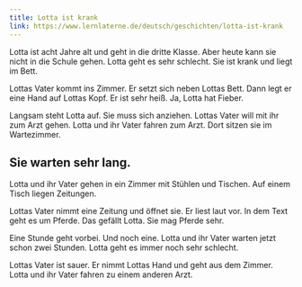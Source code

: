 ```yaml
---
title: Lotta ist krank
link: https://www.lernlaterne.de/deutsch/geschichten/lotta-ist-krank
---
```


Lotta ist acht Jahre alt und geht in die dritte Klasse. Aber heute kann sie nicht in die Schule gehen. Lotta geht es sehr schlecht. Sie ist krank und liegt im Bett.

Lottas Vater kommt ins Zimmer. Er setzt sich neben Lottas Bett. Dann legt er eine Hand auf Lottas Kopf. Er ist sehr heiß. Ja, Lotta hat Fieber.

Langsam steht Lotta auf. Sie muss sich anziehen. Lottas Vater will mit ihr zum Arzt gehen. Lotta und ihr Vater fahren zum Arzt. Dort sitzen sie im Wartezimmer.

## Sie warten sehr lang.

Lotta und ihr Vater gehen in ein Zimmer mit Stühlen und Tischen. Auf einem Tisch liegen Zeitungen.

Lottas Vater nimmt eine Zeitung und öffnet sie. Er liest laut vor. In dem Text geht es um Pferde. Das gefällt Lotta. Sie mag Pferde sehr.

Eine Stunde geht vorbei. Und noch eine. Lotta und ihr Vater warten jetzt schon zwei Stunden. Lotta geht es immer noch sehr schlecht.

Lottas Vater ist sauer. Er nimmt Lottas Hand und geht aus dem Zimmer. Lotta und ihr Vater fahren zu einem anderen Arzt.